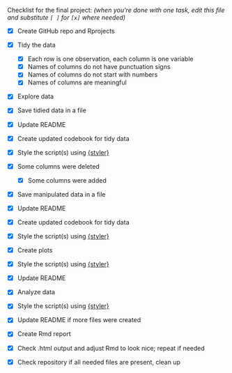 Checklist for the final project:
_(when you're done with one task, edit this file and substitute `[ ]` for `[x]`
where needed)_

- [X] Create GitHub repo and Rprojects
- [X] Tidy the data
  - [X] Each row is one observation, each column is one variable
  - [X] Names of columns do not have punctuation signs
  - [X] Names of columns do not start with numbers
  - [X] Names of columns are meaningful
- [X] Explore data
- [X] Save tidied data in a file  
- [X] Update README
- [X] Create updated codebook for tidy data
- [X] Style the script(s) using [{styler}](https://styler.r-lib.org/)

- [X] Some columns were deleted
  - [X] Some columns were added
- [X] Save manipulated data in a file
- [X] Update README
- [X] Create updated codebook for tidy data
- [X] Style the script(s) using [{styler}](https://styler.r-lib.org/)

- [X] Create plots
- [X] Style the script(s) using [{styler}](https://styler.r-lib.org/)
- [X] Update README

- [X] Analyze data
- [X] Style the script(s) using [{styler}](https://styler.r-lib.org/)
- [X] Update README if more files were created

- [X] Create Rmd report
- [X] Check .html output and adjust Rmd to look nice; repeat if needed

- [X] Check repository if all needed files are present, clean up
